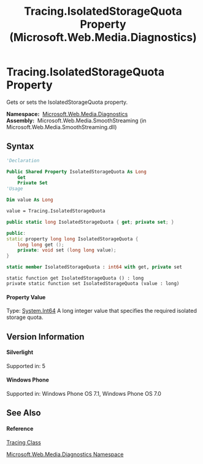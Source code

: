﻿---
title: Tracing.IsolatedStorageQuota Property  (Microsoft.Web.Media.Diagnostics)
TOCTitle: IsolatedStorageQuota Property
ms:assetid: P:Microsoft.Web.Media.Diagnostics.Tracing.IsolatedStorageQuota
ms:mtpsurl: https://msdn.microsoft.com/en-us/library/microsoft.web.media.diagnostics.tracing.isolatedstoragequota(v=VS.95)
ms:contentKeyID: 46307730
ms.date: 05/31/2012
mtps_version: v=VS.95
f1_keywords:
- Microsoft.Web.Media.Diagnostics.Tracing.IsolatedStorageQuota
- Microsoft.Web.Media.Diagnostics.Tracing.get_IsolatedStorageQuota
- Microsoft.Web.Media.Diagnostics.Tracing.set_IsolatedStorageQuota
dev_langs:
- CSharp
- JScript
- VB
- FSharp
- c++
api_location:
- Microsoft.Web.Media.SmoothStreaming.dll
api_name:
- Microsoft.Web.Media.Diagnostics.Tracing.get_IsolatedStorageQuota
- Microsoft.Web.Media.Diagnostics.Tracing.IsolatedStorageQuota
- Microsoft.Web.Media.Diagnostics.Tracing.set_IsolatedStorageQuota
api_type:
- Managed
topic_type:
- apiref
- kbSyntax
product_family_name: VS
ROBOTS: INDEX,FOLLOW
---

# Tracing.IsolatedStorageQuota Property

Gets or sets the IsolatedStorageQuota property.

**Namespace:**  [Microsoft.Web.Media.Diagnostics](microsoft-web-media-diagnostics-namespace_1.md)  
**Assembly:**  Microsoft.Web.Media.SmoothStreaming (in Microsoft.Web.Media.SmoothStreaming.dll)

## Syntax

``` vb
'Declaration

Public Shared Property IsolatedStorageQuota As Long
    Get
    Private Set
'Usage

Dim value As Long

value = Tracing.IsolatedStorageQuota
```

``` csharp
public static long IsolatedStorageQuota { get; private set; }
```

``` c++
public:
static property long long IsolatedStorageQuota {
    long long get ();
    private: void set (long long value);
}
```

``` fsharp
static member IsolatedStorageQuota : int64 with get, private set
```

``` jscript
static function get IsolatedStorageQuota () : long
private static function set IsolatedStorageQuota (value : long)
```

#### Property Value

Type: [System.Int64](https://msdn.microsoft.com/en-us/library/6yy583ek\(v=vs.95\))  
A long integer value that specifies the required isolated storage quota.

## Version Information

#### Silverlight

Supported in: 5  

#### Windows Phone

Supported in: Windows Phone OS 7.1, Windows Phone OS 7.0  

## See Also

#### Reference

[Tracing Class](tracing-class-microsoft-web-media-diagnostics_1.md)

[Microsoft.Web.Media.Diagnostics Namespace](microsoft-web-media-diagnostics-namespace_1.md)

